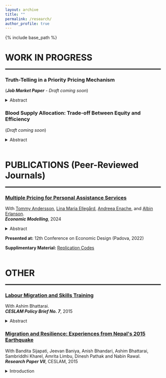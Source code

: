 ```yaml
---
layout: archive
title: ""
permalink: /research/
author_profile: true
---
```


{% include base_path %}
# WORK IN PROGRESS
<hr style="border: 1.5px solid;">

### Truth-Telling in a Priority Pricing Mechanism
(_**Job Market Paper**_ - _Draft coming soon_)
<details>
  <summary>Abstract</summary>
  <p align="justify"> This paper studies the impact of truth-telling preferences on aggregate consumer welfare within a priority pricing (PP) mechanism. Traditional models assume individuals always misrepresent private information to maximize payoffs, yet recent evidence suggests there may be an innate preference for truth-telling. By incorporating these preferences, I find that PP enhances welfare over uniform pricing only when the probability of non-truthful individuals surpasses a critical threshold, suggesting that PP
may benefit populations with low truth-telling tendencies but reduce welfare when this tendency is high. To empirically test this, I conducted an online experiment, finding that while PP incentivized truth-telling, its impact did not vary significantly across groups with differing truth-telling tendencies. Instead, participants’ beliefs about others’ truthfulness emerged as key in shaping behavior. These findings underscore that PP’s welfare-enhancing potential depends not only on incentives created by the pricing structure but also on the population’s truth-telling tendencies and beliefs, offering valuable insights for designing effective pricing mechanisms.</p>
</details>

### Blood Supply Allocation: Trade-off Between Equity and Efficiency
(_Draft coming soon_)
<details>
  <summary>Abstract</summary>
  <p align="justify">ABO blood type compatibility can be exploited to attain a more equitable allocation of blood supply across patients with differing blood types. However, in a steady state, pooling procedures that seek to equalize the proportion of patients that get treated across compatible blood types could have an adverse effect on the total flow rate of treated patients. To address this issue, in this paper I derive the criteria which would ensure an efficient allocation and prove that in pairwise iterative pooling procedures as long as this efficiency criterion is satisfied in each step in which blood types are pooled, the final allocation will not be inefficient.</p>
</details> <br>

# PUBLICATIONS (Peer-Reviewed Journals)
<hr style="border: 1.5px solid;">

### [Multiple Pricing for Personal Assistance Services](https://doi.org/10.1016/j.econmod.2024.106916)
With <a href="https://sites.google.com/site/tommyanderssonlunduniversity/home" target="_blank">Tommy Andersson</a>, <a href="https://sites.google.com/site/linamariaellegaard" target="_blank">Lina Maria Ellegård</a>, <a href="https://sites.google.com/view/andreea-enache" target="_blank">Andreea Enache</a>, and <a href="https://erlanson.weebly.com/" target="_blank">Albin Erlanson</a>.  
_**Economic Modelling**_, 2024
<details>
  <summary>Abstract</summary>
  <p align="justify">Third-party payers often reimburse health care providers based on prospectively set prices. Although a key motivation of prospective payment is to contain costs, this paper shows that this aspect crucially depends on the design of the pricing scheme due to the well-known incentives of patient selection (or “dumping”). This paper provides a general theoretical framework where heterogeneous users are served by either private for-profit or public providers, each paid an hourly compensation by a third-party payer. The private, but not the public providers may select patients. It is demonstrated that this realistic feature of the model implies that total costs depend on the number of prices. The features of the model are illustrated using the Swedish system of personal assistance services as a motivating example. Numerical results show that marginal adjustments to the current uniform pricing scheme would lead to substantial savings.</p>
</details>

**Presented at:** 12th Conference on Economic Design (Padova, 2022)

**Supplimentary Material:** [Replication Codes](https://data.mendeley.com/datasets/rx35j3j8nr/2) <br><br>

# OTHER
<hr style="border: 1.5px solid;">

### [Labour Migration and Skills Training](https://www.ceslam.org/uploads/backup/CESLAM%20Policy%20Brief%20VII_Labour%20Migration%20and%20Skills%20Training.pdf)
With Ashim Bhattarai.<br>
_**CESLAM Policy Brief No. 7**_, 2015
<details>
  <summary>Abstract</summary>
  <p align="justify">Of the half a million or so Nepalis who left the country for work in 2013/14, nearly three quarters were classified as ‘unskilled’. This tendency of the majority of migrants being poorly trained is a cause for concern since low-skilled and ‘unskilled’ workers are more vulnerable to exploitation and abuse, are accorded fewer job benefits, and face limited earning potential. Addressing this issue will require a strong, well-organised technical and vocational education sector which is also attuned to the needs of the foreign employment labour market. This policy paper provides an overview of Nepal’s technical training sector, identifies the key challenges and issues that need to be addressed vis-à-vis labour migration, and provides recommendations on how these could be addressed.</p>
</details>

### [Migration and Resilience: Experiences from Nepal's 2015 Earthquake](https://www.ceslam.org/uploads/backup/Migration-and-Resilience.pdf)
With Bandita Sijapati, Jeevan Baniya, Anish Bhandari, Ashim Bhattarai, Sambriddhi Kharel, Amrita Limbu, Dinesh Pathak and Nabin Rawal. <br>
_**Research Paper VII**_, CESLAM, 2015 
<details>
  <summary>Introduction</summary>
  <p align="justify">A landlocked country with diverse geographic and climatic features, Nepal is known to be highly vulnerable to a range of natural hazards, particularly droughts, earthquakes, floods and landslides. The risk arising from natural disasters is further exacerbated by the poor socio-economic condition of the country’s population. Over the past two decades, Nepal’s record in reducing poverty has been noteworthy, with poverty headcount having fallen from 42 per cent in 1995/96 to 25 per cent in 2010/11. Yet, a significant number of households remain ever vulnerable to slipping back into poverty as over 70 per cent of Nepalis still live on less than USD 2.5 a day. To exacerbate matters, inequality across social groups and regions has persisted over the years. Thus, the Central Region with an HDI of 0.510 (in 2011) has consistently ranked at the top while the Far-Western Region with an HDI of 0.435 has remained at the bottom. In terms of regional comparison, Nepal’s 2011 HDI score of 0.458 is among the lowest in South Asia.</p>

  <p align="justify">In such a context, outmigration (both internal and external), especially of the youth for employment opportunities, has been high. In the fiscal year 2013/14 alone, approximately half a million Nepalis, mainly young men and women, took up foreign employment. (This figure excludes migrants to India and migrant workers who went abroad without government-issued labour permits, both categories that are not captured in the government data.) The total official remittance received during the first nine months of FY 2013/14 was almost NPR 400 billion (USD 4 billion), or close to 30 per cent of the country’s total GDP.</p>

  <p align="justify">In the aftermath of the M 7.8 earthquake that struck central Nepal on 25 April 2015, and its aftershocks, particularly a major one of M 7.3 on 12 May 2015, issues related to the links between migration and disaster-preparedness as well as coping strategies adopted by the affected population have come to the fore. To examine such linkages, the Centre for the Study of Labour and Mobility (CESLAM) at the Social Science Baha (SSB), with support from the International Labour Organisation (ILO) and the International Migration Initiative of the Open Society Foundations, New York, undertook a quick assessment in four of the 14 severely affected districts, namely, Sindhupalchowk, Kavrepalanchowk, Dhading and Kathmandu, to understand how households with migrants—both external and internal—have coped with the natural disaster and whether there is any evidence of greater resilience on the part of such households.</p>
</details>

